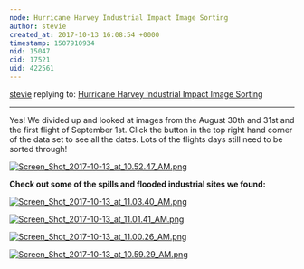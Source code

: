 ```yaml
---
node: Hurricane Harvey Industrial Impact Image Sorting
author: stevie
created_at: 2017-10-13 16:08:54 +0000
timestamp: 1507910934
nid: 15047
cid: 17521
uid: 422561
---
```




[stevie](../profile/stevie) replying to: [Hurricane Harvey Industrial Impact Image Sorting](../notes/gilbert/10-13-2017/hurricane-harvey-industrial-impact-image-sorting)

----
Yes! We divided up and looked at images from the August 30th and 31st and the first flight of September 1st. Click the button in the top right hand corner of the data set to see all the dates. Lots of the flights days still need to be sorted through! 

[![Screen_Shot_2017-10-13_at_10.52.47_AM.png](https://publiclab.org/system/images/photos/000/021/936/large/Screen_Shot_2017-10-13_at_10.52.47_AM.png)](https://publiclab.org/system/images/photos/000/021/936/original/Screen_Shot_2017-10-13_at_10.52.47_AM.png)

**Check out some of the spills and flooded industrial sites we found:**

[![Screen_Shot_2017-10-13_at_11.03.40_AM.png](https://publiclab.org/system/images/photos/000/021/938/large/Screen_Shot_2017-10-13_at_11.03.40_AM.png)](https://publiclab.org/system/images/photos/000/021/938/original/Screen_Shot_2017-10-13_at_11.03.40_AM.png)

[![Screen_Shot_2017-10-13_at_11.01.41_AM.png](https://publiclab.org/system/images/photos/000/021/939/large/Screen_Shot_2017-10-13_at_11.01.41_AM.png)](https://publiclab.org/system/images/photos/000/021/939/original/Screen_Shot_2017-10-13_at_11.01.41_AM.png)

[![Screen_Shot_2017-10-13_at_11.00.26_AM.png](https://publiclab.org/system/images/photos/000/021/940/large/Screen_Shot_2017-10-13_at_11.00.26_AM.png)](https://publiclab.org/system/images/photos/000/021/940/original/Screen_Shot_2017-10-13_at_11.00.26_AM.png)

[![Screen_Shot_2017-10-13_at_10.59.29_AM.png](https://publiclab.org/system/images/photos/000/021/941/large/Screen_Shot_2017-10-13_at_10.59.29_AM.png)](https://publiclab.org/system/images/photos/000/021/941/original/Screen_Shot_2017-10-13_at_10.59.29_AM.png)

